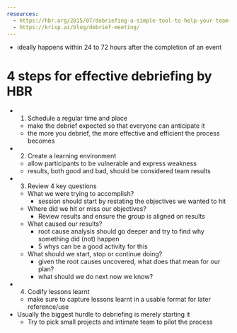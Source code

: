 ```yaml
---
resources:
  - https://hbr.org/2015/07/debriefing-a-simple-tool-to-help-your-team-tackle-tough-problems
  - https://krisp.ai/blog/debrief-meeting/
---
```

- ideally happens within 24 to 72 hours after the completion of an event
# 4 steps for effective debriefing by HBR
- 1. Schedule a regular time and place
	- make the debrief expected so that everyone can anticipate it
	- the more you debrief, the more effective and efficient the process becomes
- 2. Create a learning environment
	- allow participants to be vulnerable and express weakness
	- results, both good and bad, should be considered team results
- 3. Review 4 key questions
	- What we were trying to accomplish?
		- session should start by restating the objectives we wanted to hit
	- Where did we hit or miss our objectives?
		- Review results and ensure the group is aligned on results
	- What caused our results?
		- root cause analysis should go deeper and try to find why something did (not) happen
		- 5 whys can be a good activity for this
	- What should we start, stop or continue doing?
		- given the root causes uncovered, what does that mean for our plan?
		- what should we do next now we know?
- 4. Codify lessons learnt
	- make sure to capture lessons learnt in a usable format for later reference/use
- Usually the biggest hurdle to debriefing is merely starting it
	- Try to pick small projects and intimate team to pilot the process